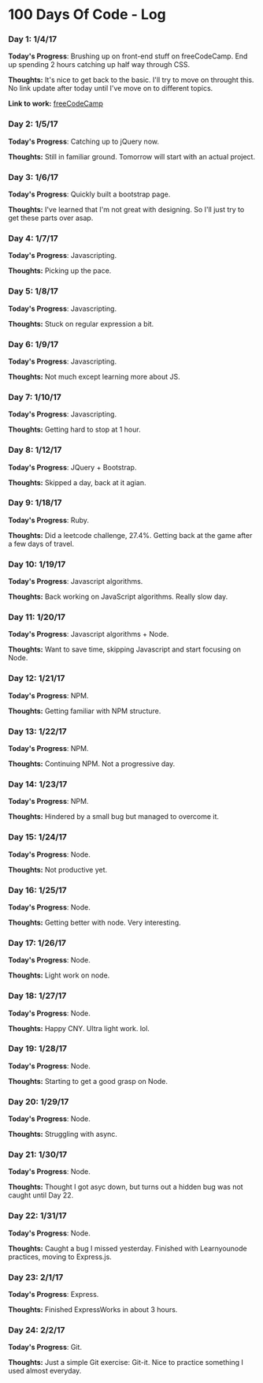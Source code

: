 # 100 Days Of Code - Log

### Day 1: 1/4/17

**Today's Progress**: Brushing up on front-end stuff on freeCodeCamp. End up spending 2 hours catching up half way through CSS.

**Thoughts:** It's nice to get back to the basic. I'll try to move on throught this. No link update after today until I've move on to different topics. 

**Link to work:** [freeCodeCamp](http://freecodecamp.com)

### Day 2: 1/5/17

**Today's Progress**: Catching up to jQuery now.

**Thoughts:** Still in familiar ground. Tomorrow will start with an actual project.  

### Day 3: 1/6/17

**Today's Progress**: Quickly built a bootstrap page.

**Thoughts:** I've learned that I'm not great with designing. So I'll just try to get these parts over asap.

### Day 4: 1/7/17

**Today's Progress**: Javascripting.

**Thoughts:** Picking up the pace.

### Day 5: 1/8/17

**Today's Progress**: Javascripting.

**Thoughts:** Stuck on regular expression a bit.

### Day 6: 1/9/17

**Today's Progress**: Javascripting.

**Thoughts:** Not much except learning more about JS.

### Day 7: 1/10/17

**Today's Progress**: Javascripting.

**Thoughts:** Getting hard to stop at 1 hour.

### Day 8: 1/12/17

**Today's Progress**: JQuery + Bootstrap.

**Thoughts:** Skipped a day, back at it agian.

### Day 9: 1/18/17

**Today's Progress**: Ruby.

**Thoughts:** Did a leetcode challenge, 27.4%. Getting back at the game after a few days of travel.


### Day 10: 1/19/17

**Today's Progress**: Javascript algorithms.

**Thoughts:** Back working on JavaScript algorithms. Really slow day. 

### Day 11: 1/20/17

**Today's Progress**: Javascript algorithms + Node.

**Thoughts:** Want to save time, skipping Javascript and start focusing on Node. 

### Day 12: 1/21/17

**Today's Progress**: NPM.

**Thoughts:** Getting familiar with NPM structure. 

### Day 13: 1/22/17

**Today's Progress**: NPM.

**Thoughts:** Continuing NPM. Not a progressive day. 

### Day 14: 1/23/17

**Today's Progress**: NPM.

**Thoughts:** Hindered by a small bug but managed to overcome it.

### Day 15: 1/24/17

**Today's Progress**: Node.

**Thoughts:** Not productive yet.

### Day 16: 1/25/17

**Today's Progress**: Node.

**Thoughts:** Getting better with node. Very interesting.

### Day 17: 1/26/17

**Today's Progress**: Node.

**Thoughts:** Light work on node.

### Day 18: 1/27/17

**Today's Progress**: Node.

**Thoughts:** Happy CNY. Ultra light work. lol.

### Day 19: 1/28/17

**Today's Progress**: Node.

**Thoughts:** Starting to get a good grasp on Node.

### Day 20: 1/29/17

**Today's Progress**: Node.

**Thoughts:** Struggling with async.

### Day 21: 1/30/17

**Today's Progress**: Node.

**Thoughts:** Thought I got asyc down, but turns out a hidden bug was not caught until Day 22.

### Day 22: 1/31/17

**Today's Progress**: Node.

**Thoughts:** Caught a bug I missed yesterday. Finished with Learnyounode practices, moving to Express.js.

### Day 23: 2/1/17

**Today's Progress**: Express.

**Thoughts:** Finished ExpressWorks in about 3 hours.

### Day 24: 2/2/17

**Today's Progress**: Git.

**Thoughts:** Just a simple Git exercise: Git-it. Nice to practice something I used almost everyday.
